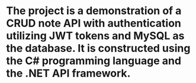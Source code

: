# The project is a demonstration of a CRUD note API with authentication utilizing JWT tokens and MySQL as the database. It is constructed using the C# programming language and the .NET API framework.
